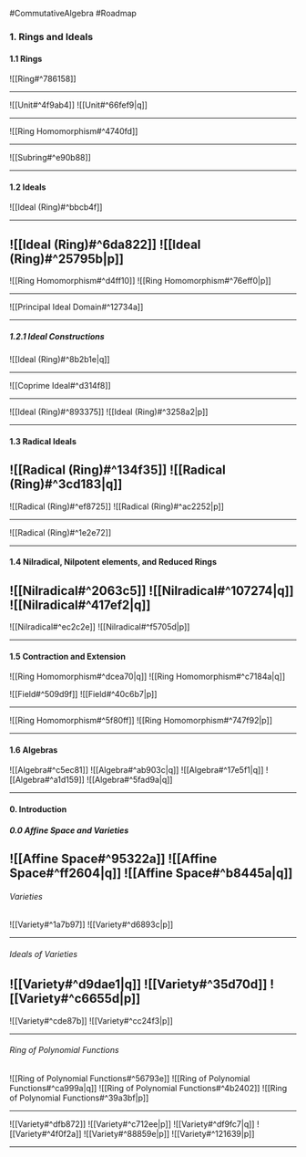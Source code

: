 #CommutativeAlgebra #Roadmap 

### 1. Rings and Ideals
#### 1.1 Rings
![[Ring#^786158]]

---

![[Unit#^4f9ab4]]
![[Unit#^66fef9|q]]

---
![[Ring Homomorphism#^4740fd]]

---
![[Subring#^e90b88]]

---

#### 1.2 Ideals
![[Ideal (Ring)#^bbcb4f]]

---
![[Ideal (Ring)#^6da822]]
![[Ideal (Ring)#^25795b|p]]
---
![[Ring Homomorphism#^d4ff10]]
![[Ring Homomorphism#^76eff0|p]]

---
![[Principal Ideal Domain#^12734a]]

---
##### 1.2.1 Ideal Constructions
![[Ideal (Ring)#^8b2b1e|q]]

---
![[Coprime Ideal#^d314f8]]

---
![[Ideal (Ring)#^893375]]
![[Ideal (Ring)#^3258a2|p]]

---


#### 1.3 Radical Ideals
![[Radical (Ring)#^134f35]]
![[Radical (Ring)#^3cd183|q]]
---
![[Radical (Ring)#^ef8725]]
![[Radical (Ring)#^ac2252|p]]

---
![[Radical (Ring)#^1e2e72]]

---
#### 1.4 Nilradical, Nilpotent elements, and Reduced Rings
![[Nilradical#^2063c5]]
![[Nilradical#^107274|q]]
![[Nilradical#^417ef2|q]]
---

![[Nilradical#^ec2c2e]]
![[Nilradical#^f5705d|p]]

---
#### 1.5 Contraction and Extension
![[Ring Homomorphism#^dcea70|q]]
![[Ring Homomorphism#^c7184a|q]]


![[Field#^509d9f]]
![[Field#^40c6b7|p]]

---
![[Ring Homomorphism#^5f80ff]]
![[Ring Homomorphism#^747f92|p]]

---
#### 1.6 Algebras
![[Algebra#^c5ec81]]
![[Algebra#^ab903c|q]]
![[Algebra#^17e5f1|q]]
![[Algebra#^a1d159]]
![[Algebra#^5fad9a|q]]

---

#### 0. Introduction
##### 0.0 Affine Space and Varieties
![[Affine Space#^95322a]]
![[Affine Space#^ff2604|q]]
![[Affine Space#^b8445a|q]]
---
###### Varieties
![[Variety#^1a7b97]]
![[Variety#^d6893c|p]]

---
###### Ideals of Varieties
![[Variety#^d9dae1|q]]
![[Variety#^35d70d]]
![[Variety#^c6655d|p]]
---
![[Variety#^cde87b]]
![[Variety#^cc24f3|p]]

---
###### Ring of Polynomial Functions
![[Ring of Polynomial Functions#^56793e]]
![[Ring of Polynomial Functions#^ca999a|q]]
![[Ring of Polynomial Functions#^4b2402]]
![[Ring of Polynomial Functions#^39a3bf|p]]

---
![[Variety#^dfb872]]
![[Variety#^c712ee|p]]
![[Variety#^df9fc7|q]]
![[Variety#^4f0f2a]]
![[Variety#^88859e|p]]
![[Variety#^121639|p]]

---
